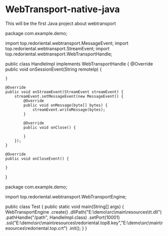 # WebTransport-native-java
This will be the first Java project about webtransport

package com.example.demo;

import top.redoriental.webtransport.MessageEvent;
import top.redoriental.webtransport.StreamEvent;
import top.redoriental.webtransport.WebTransportHandle;

public class HandleImpl implements WebTransportHandle {
    @Override
    public void onSessionEvent(String remoteIp) {

    }

    @Override
    public void onStreamEvent(StreamEvent streamEvent) {
        streamEvent.setMessageEvent(new MessageEvent() {
            @Override
            public void onMessage(byte[] bytes) {
                streamEvent.writeMessage(bytes);
            }

            @Override
            public void onClose() {

            }
        });
    }

    @Override
    public void onCloseEvent() {

    }
}


package com.example.demo;

import top.redoriental.webtransport.WebTransportEngine;

public class Test {
    public static void main(String[] args) {
        WebTransportEngine
                .create()
                .dllPath("E:\\demo\\src\\main\\resources\\tt.dll")
                .pathHandle("/path", HandleImpl.class)
                .setPort(10001)
                .ssl("E:\\demo\\src\\main\\resources\\redoriental.top8.key","E:\\demo\\src\\main\\resources\\redoriental.top.crt")
                .init();
    }
}

